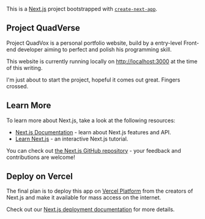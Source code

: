 This is a [Next.js](https://nextjs.org/) project bootstrapped with [`create-next-app`](https://github.com/vercel/next.js/tree/canary/packages/create-next-app).

## Project QuadVerse

Project QuadVox is a personal portfolio website, build by a entry-level Front-end developer aiming to perfect and polish his programming skill.

This website is currently running locally on [http://localhost:3000](http://localhost:3000) at the time of this writing.

I'm just about to start the project, hopeful it comes out great. Fingers crossed.

## Learn More

To learn more about Next.js, take a look at the following resources:

- [Next.js Documentation](https://nextjs.org/docs) - learn about Next.js features and API.
- [Learn Next.js](https://nextjs.org/learn) - an interactive Next.js tutorial.

You can check out [the Next.js GitHub repository](https://github.com/vercel/next.js/) - your feedback and contributions are welcome!

## Deploy on Vercel

The final plan is to deploy this app on [Vercel Platform](https://vercel.com/new?utm_medium=default-template&filter=next.js&utm_source=create-next-app&utm_campaign=create-next-app-readme) from the creators of Next.js and make it available for mass access on the internet.

Check out our [Next.js deployment documentation](https://nextjs.org/docs/deployment) for more details.
